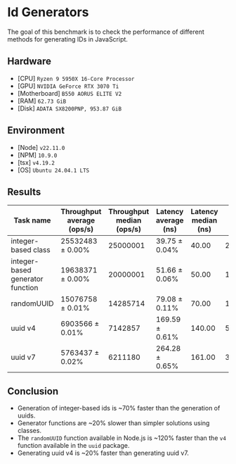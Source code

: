 # Id Generators

The goal of this benchmark is to check the performance of different methods for generating IDs in JavaScript.

## Hardware

- [CPU] `Ryzen 9 5950X 16-Core Processor`
- [GPU] `NVIDIA GeForce RTX 3070 Ti`
- [Motherboard] `B550 AORUS ELITE V2`
- [RAM] `62.73 GiB`
- [Disk] `ADATA SX8200PNP, 953.87 GiB`

## Environment

- [Node] `v22.11.0`
- [NPM] `10.9.0`
- [tsx] `v4.19.2`
- [OS] `Ubuntu 24.04.1 LTS`

## Results

| Task name                        | Throughput average (ops/s) | Throughput median (ops/s) | Latency average (ns) | Latency median (ns) | Samples  |
| -------------------------------- | -------------------------- | ------------------------- | -------------------- | ------------------- | -------- |
| integer-based class              | 25532483 ± 0.00%           | 25000001                  | 39.75 ± 0.04%        | 40.00               | 25159978 |
| integer-based generator function | 19638371 ± 0.00%           | 20000001                  | 51.66 ± 0.06%        | 50.00               | 19357361 |
| randomUUID                       | 15076758 ± 0.01%           | 14285714                  | 79.08 ± 0.11%        | 70.00               | 12645419 |
| uuid v4                          | 6903566 ± 0.01%            | 7142857                   | 169.59 ± 0.61%       | 140.00              | 5896638  |
| uuid v7                          | 5763437 ± 0.02%            | 6211180                   | 264.28 ± 0.65%       | 161.00              | 3783804  |

## Conclusion

- Generation of integer-based ids is ~70% faster than the generation of uuids.
- Generator functions are ~20% slower than simpler solutions using classes.
- The `randomUUID` function available in Node.js is ~120% faster than the `v4` function available in the `uuid` package.
- Generating uuid v4 is ~20% faster than generating uuid v7.
